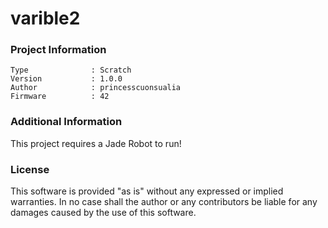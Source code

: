 varible2
================



### Project Information
```
Type              : Scratch
Version           : 1.0.0
Author            : princesscuonsualia
Firmware          : 42
```

### Additional Information
This project requires a Jade Robot to run!

### License
This software is provided "as is" without any expressed or implied warranties.  In no case shall the author or any contributors be liable for any damages caused by the use of this software.

